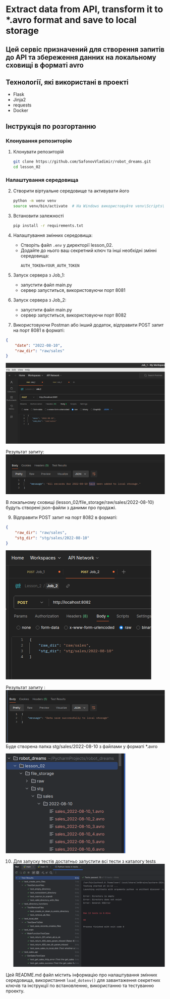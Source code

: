 # Extract data from API, transform it to *.avro format and save to local storage

## Цей сервіс призначений для створення запитів до API та збереження данних на локальному сховищі в форматі avro  

## Технології, які використані в проекті
- Flask
- Jinja2
- requests
- Docker 

## Інструкція по розгортанню

### Клонування репозиторію
1. Клонувати репозиторій
    ```sh
    git clone https://github.com/SafonovVladimir/robot_dreams.git
    cd lesson_02
    ```

### Налаштування середовища
2. Створити віртуальне середовище та активувати його
    ```sh
    python -m venv venv
    source venv/bin/activate  # На Windows використовуйте venv\Scripts\activate
    ```

3. Встановити залежності
    ```sh
    pip install -r requirements.txt
    ```
   
4. Налаштування змінних середовища:
    - Створіть файл `.env` у директорії lesson_02.
    - Додайте до нього ваш секретний ключ та інші необхідні змінні середовища:
        ```
        AUTH_TOKEN=YOUR_AUTH_TOKEN
        ```
      
5. Запуск сервера з Job_1:
    - запустити файл main.py
    - сервер запуститься, використовуючи порт 8081


6. Запуск сервера з Job_2:
    - запустити файл main.py
    - сервер запуститься, використовуючи порт 8082


7. Використовуючи Postman або інший додаток, відправити POST запит на порт 8081 в форматі:
```json
{
    "date": "2022-08-10",
    "raw_dir": "raw/sales"
}
```

![img.png](lesson_02/readme_images/img.png)

Результат запиту:
![img_1.png](lesson_02/readme_images/img_1.png)

В локальному сховищі (lesson_02/file_storage/raw/sales/2022-08-10) будуть створені json-файли з даними про продажі.

9. Відправити POST запит на порт 8082 в форматі:
```json
{
    "raw_dir": "raw/sales",
    "stg_dir": "stg/sales/2022-08-10"
}
```
![img_2.png](lesson_02/readme_images/img_2.png)

Результат запиту :
![img_3.png](lesson_02/readme_images/img_3.png)
Буде створена папка stg/sales/2022-08-10 з файлами у форматі *.avro

![img_4.png](lesson_02/readme_images/img_4.png)

10. Для запуску тестів достатньо запустити всі тести з каталогу tests
![img.png](lesson_02/readme_images/img_5.png)

Цей README.md файл містить інформацію про налаштування змінних середовища, 
використання `load_dotenv()` для завантаження секретних ключів та інструкції по встановленню, 
використанню та тестуванню проекту.